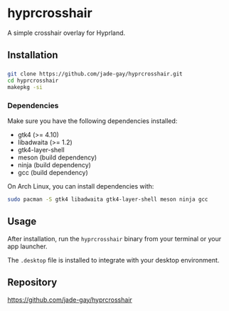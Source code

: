 # hyprcrosshair

A simple crosshair overlay for Hyprland.

## Installation

### 
```bash
git clone https://github.com/jade-gay/hyprcrosshair.git
cd hyprcrosshair
makepkg -si
```
### Dependencies

Make sure you have the following dependencies installed:

- gtk4 (>= 4.10)
- libadwaita (>= 1.2)
- gtk4-layer-shell
- meson (build dependency)
- ninja (build dependency)
- gcc (build dependency)

On Arch Linux, you can install dependencies with:
```bash
sudo pacman -S gtk4 libadwaita gtk4-layer-shell meson ninja gcc
```
## Usage

After installation, run the `hyprcrosshair` binary from your terminal or your app launcher.

The `.desktop` file is installed to integrate with your desktop environment.

## Repository

https://github.com/jade-gay/hyprcrosshair
